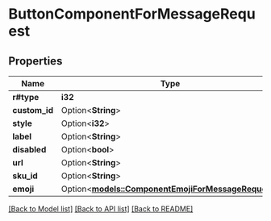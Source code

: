 # ButtonComponentForMessageRequest

## Properties

Name | Type | Description | Notes
------------ | ------------- | ------------- | -------------
**r#type** | **i32** |  | 
**custom_id** | Option<**String**> |  | [optional]
**style** | Option<**i32**> |  | 
**label** | Option<**String**> |  | [optional]
**disabled** | Option<**bool**> |  | [optional]
**url** | Option<**String**> |  | [optional]
**sku_id** | Option<**String**> |  | [optional]
**emoji** | Option<[**models::ComponentEmojiForMessageRequest**](ComponentEmojiForMessageRequest.md)> |  | [optional]

[[Back to Model list]](../README.md#documentation-for-models) [[Back to API list]](../README.md#documentation-for-api-endpoints) [[Back to README]](../README.md)


